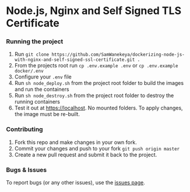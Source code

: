 # Node.js, Nginx and Self Signed TLS Certificate

### Running the project
1. Run `git clone https://github.com/SamWanekeya/dockerizing-node-js-with-nginx-and-self-signed-ssl-certificate.git .`
2. From the projects root run `cp .env.example .env` or `cp .env.example docker/.env`
3. Configure your `.env` file
4. Run `sh node_deploy.sh` from the project root folder to build the images and run the containers
5. Run `sh node_destroy.sh` from the project root folder to destroy the running containers
6. Test it out at [https://localhost](https://localhost). No mounted folders. To apply changes, the image must be re-built.

### Contributing

1. Fork this repo and make changes in your own fork.
2. Commit your changes and push to your fork `git push origin master`
3. Create a new pull request and submit it back to the project.


### Bugs & Issues

To report bugs (or any other issues), use the [issues page](https://github.com/Wanekeya/safe-secure-password-generator/issues).
